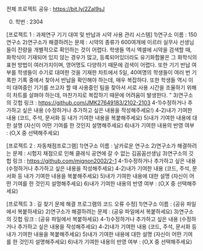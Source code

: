 전체 프로젝트 공유 : https://bit.ly/2ZaI9sJ

0. 학번 : 2304

[프로젝트 1 : 과제연구 기기 대여 및 반납과 시약 사용 관리 시스템]
1)연구소 이름 : 150 연구소
2)연구소가 해결하려는 문제 : 시약의 종류가 600여개에 이르러 실무사 선생님들이 잔량을 개별적으로 확인하는 것이 어렵다. 학생들 역시 엑셀에 시약을 검색할 때, 화학식이 기재되어 있지 않는 경우가 많고, 등록되어있더라도 유기화합물은 그 화학식의 표현 방법이 여러가지이며, 영어명도 다양하기 때문에 검색이 어렵다. 
  또한 기기 반납 여부를 학생들이 수기로 대여한 것을 기재한 차트에서 5일, 40여명의 학생들이 여러 번 기록한 기록 중에서 찾아서 반납을 확인해야 하는데, 매우 복잡하다. 또한 학생들 역시 이미 대여중인 기기를 쓰고자 할 때 사용중인 팀을 찾아서 서로 사용  시간을 조율하기 위해 이 차트를 살펴야 하는데, 마찬가지로 복잡하기 때문에 어려움이 발생한다. "
3)연구소의 깃헙 링크 : https://github.com/JMK27649183/2102-2103
4-1)수정하거나 추가하고 싶은 내용
(수정하거나 추가하고 싶은 내용을 작성해주세요!)
4-2)내가 기여한 내용
(코드, 주석, 문서화 등 내가 기여한 내용을 복붙해주세요)
5)내가 기여한 내용에 대한 설명
(자신이 어떤 기여를 한 것인지 설명해주세요)
6)내가 기여한 내용의 반영 여부 : (O,X 중 선택해주세요)

[프로젝트 2 : 자동채점프로그램]
1)연구소 이름 : 날카로운 연구소
2)연구소가 해결하려는 문제 : 시험지 채점으로 인해 클래식 공연에 갈 수 없는 김꼼꼼선생님
3)연구소의 깃헙 링크 : https://github.com/mignon2002/2-1
4-1)수정하거나 추가하고 싶은 내용
(수정하거나 추가하고 싶은 내용을 작성해주세요)
4-2)내가 기여한 내용
(코드, 주석, 문서화 등 내가 기여한 내용을 복붙해주세요)
5)내가 기여한 내용에 대한 설명
(자신이 어떤 기여를 한 것인지 설명해주세요)
6)내가 기여한 내용의 반영 여부 : (O,X 중 선택해주세요)

[프로젝트 3 : 길 찾기 문제 해결 프로그램의 코드 오류 수정]
1)연구소 이름 : (공유 파일에서 복붙하세요)
2)연구소가 해결하려는 문제 : (공유 파일에서 복붙하세요)
3)연구소의 깃헙 링크 : (공유 파일에서 복붙하세요)
4-1)수정하거나 추가하고 싶은 내용
(수정하거나 추가하고 싶은 내용을 작성해주세요)
4-2)내가 기여한 내용
(코드, 주석, 문서화 등 내가 기여한 내용을 복붙해주세요)
5)내가 기여한 내용에 대한 설명
(자신이 어떤 기여를 한 것인지 설명해주세요)
6)내가 기여한 내용의 반영 여부 : (O,X 중 선택해주세요)
